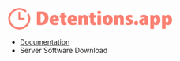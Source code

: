 <img src="https://raw.githubusercontent.com/zizusoft/Assets/master/2020/08/11-18-00-26-title.png" title="" alt="" width="332">

- [Documentation](https://github.com/zizusoft/Detentions/wiki)
- Server Software Download
